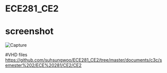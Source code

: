 ECE281_CE2
==========
# screenshot

![Capture](Capture.JPG)

#VHD files
https://github.com/suhsungwoo/ECE281_CE2/tree/master/documents/c3c/semester%202/ECE%20281/CE2/CE2
